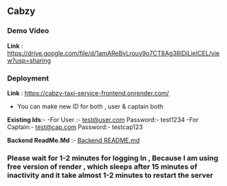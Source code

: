 ## Cabzy   
### Demo Video 
**Link** :  https://drive.google.com/file/d/1amAReByLrouy9o7CT8Ag38IDiLieICEL/view?usp=sharing
### Deployment 
**Link** : https://cabzy-taxi-service-frontend.onrender.com/ 


- You can make new ID for both , user & captain both

**Existing Ids**:-
-For User :-  test@user.com                Password:- test1234
-For Captain:- test@cap.com                Password:- testcap123

**Backend ReadMe.Md** :-
[Backend README.md](https://github.com/iamavinashsingh/CABZY-Taxi-Service/blob/main/Backend/README.md)

### Please wait for 1-2 minutes for logging In , Because I am using free version of render , which sleeps after 15 minutes of inactivity and it take almost 1-2 minutes to restart the server
